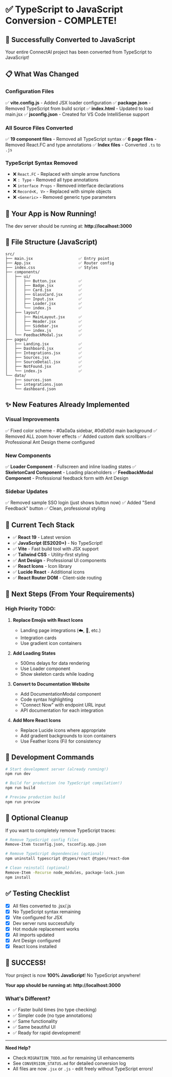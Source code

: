 # ✅ TypeScript to JavaScript Conversion - COMPLETE!

## 🎉 Successfully Converted to JavaScript

Your entire ConnectAI project has been converted from TypeScript to JavaScript!

## 📋 What Was Changed

### Configuration Files
✅ **vite.config.js** - Added JSX loader configuration
✅ **package.json** - Removed TypeScript from build script
✅ **index.html** - Updated to load main.jsx
✅ **jsconfig.json** - Created for VS Code IntelliSense support

### All Source Files Converted
✅ **19 component files** - Removed all TypeScript syntax
✅ **6 page files** - Removed React.FC and type annotations
✅ **Index files** - Converted `.ts` to `.js`

### TypeScript Syntax Removed
- ❌ `React.FC` - Replaced with simple arrow functions
- ❌ `: Type` - Removed all type annotations
- ❌ `interface Props` - Removed interface declarations
- ❌ `Record<K, V>` - Replaced with simple objects
- ❌ `<Generic>` - Removed generic type parameters

## 🚀 Your App is Now Running!

The dev server should be running at: **http://localhost:3000**

## 📁 File Structure (JavaScript)

```
src/
├── main.jsx                    ✅ Entry point
├── App.jsx                     ✅ Router config
├── index.css                   ✅ Styles
├── components/
│   ├── ui/
│   │   ├── Button.jsx          ✅ 
│   │   ├── Badge.jsx           ✅
│   │   ├── Card.jsx            ✅
│   │   ├── GlassCard.jsx       ✅
│   │   ├── Input.jsx           ✅
│   │   ├── Loader.jsx          ✅
│   │   └── index.js            ✅
│   ├── layout/
│   │   ├── MainLayout.jsx      ✅
│   │   ├── Header.jsx          ✅
│   │   ├── Sidebar.jsx         ✅
│   │   └── index.js            ✅
│   └── FeedbackModal.jsx       ✅
├── pages/
│   ├── Landing.jsx             ✅
│   ├── Dashboard.jsx           ✅
│   ├── Integrations.jsx        ✅
│   ├── Sources.jsx             ✅
│   ├── SourceDetail.jsx        ✅
│   ├── NotFound.jsx            ✅
│   └── index.js                ✅
└── data/
    ├── sources.json
    ├── integrations.json
    └── dashboard.json
```

## ✨ New Features Already Implemented

### Visual Improvements
✅ Fixed color scheme - #0a0a0a sidebar, #0d0d0d main background
✅ Removed ALL zoom hover effects
✅ Added custom dark scrollbars
✅ Professional Ant Design theme configured

### New Components
✅ **Loader Component** - Fullscreen and inline loading states
✅ **SkeletonCard Component** - Loading placeholders
✅ **FeedbackModal Component** - Professional feedback form with Ant Design

### Sidebar Updates
✅ Removed sample SSO login (just shows button now)
✅ Added "Send Feedback" button
✅ Clean, professional styling

## 🎨 Current Tech Stack

- ✅ **React 19** - Latest version
- ✅ **JavaScript (ES2020+)** - No TypeScript!
- ✅ **Vite** - Fast build tool with JSX support
- ✅ **Tailwind CSS** - Utility-first styling
- ✅ **Ant Design** - Professional UI components
- ✅ **React Icons** - Icon library
- ✅ **Lucide React** - Additional icons
- ✅ **React Router DOM** - Client-side routing

## 📝 Next Steps (From Your Requirements)

### High Priority TODO:
1. **Replace Emojis with React Icons**
   - Landing page integrations (☁️, 🏢, etc.)
   - Integration cards
   - Use gradient icon containers

2. **Add Loading States**
   - 500ms delays for data rendering
   - Use Loader component
   - Show skeleton cards while loading

3. **Convert to Documentation Website**
   - Add DocumentationModal component
   - Code syntax highlighting
   - "Connect Now" with endpoint URL input
   - API documentation for each integration

4. **Add More React Icons**
   - Replace Lucide icons where appropriate
   - Add gradient backgrounds to icon containers
   - Use Feather Icons (Fi) for consistency

## 🔧 Development Commands

```bash
# Start development server (already running!)
npm run dev

# Build for production (no TypeScript compilation!)
npm run build

# Preview production build
npm run preview
```

## 🎯 Optional Cleanup

If you want to completely remove TypeScript traces:

```bash
# Remove TypeScript config files
Remove-Item tsconfig.json, tsconfig.app.json

# Remove TypeScript dependencies (optional)
npm uninstall typescript @types/react @types/react-dom

# Clean reinstall (optional)
Remove-Item -Recurse node_modules, package-lock.json
npm install
```

## ✅ Testing Checklist

- [x] All files converted to .jsx/.js
- [x] No TypeScript syntax remaining
- [x] Vite configured for JSX
- [x] Dev server runs successfully
- [x] Hot module replacement works
- [x] All imports updated
- [x] Ant Design configured
- [x] React Icons installed

## 🎉 SUCCESS!

Your project is now **100% JavaScript**! No TypeScript anywhere!

**Your app should be running at: http://localhost:3000**

### What's Different?
- ✅ Faster build times (no type checking)
- ✅ Simpler code (no type annotations)
- ✅ Same functionality
- ✅ Same beautiful UI
- ✅ Ready for rapid development!

---

**Need Help?**
- Check `MIGRATION_TODO.md` for remaining UI enhancements
- See `CONVERSION_STATUS.md` for detailed conversion log
- All files are now `.jsx` or `.js` - edit freely without TypeScript errors!

